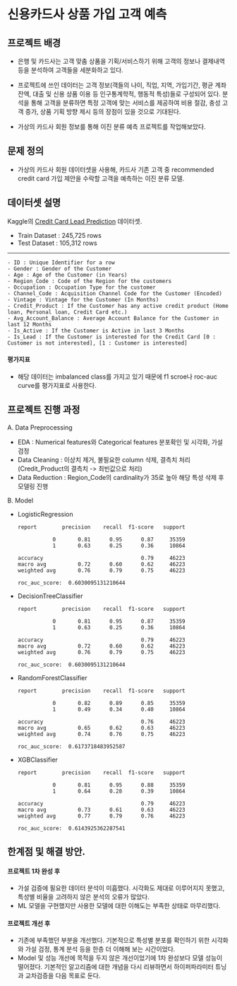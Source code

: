 신용카드사 상품 가입 고객 예측
=========================


## 프로젝트 배경 
 - 은행 및 카드사는 고객 맞춤 상품을 기획/서비스하기 위해 고객의 정보나 결제내역 등을 분석하여 고객들을 세분화하고 있다.
 
 - 프로젝트에 쓰인 데이터는 고객 정보(객들의 나이, 직업, 지역, 가입기간, 평균 계좌 잔액, 대출 및 신용 상품 이용 등 인구통계학적, 행동적 특성)들로 구성되어 있다. 분석을 통해 고객을 분류하면 특정 고객에 맞는 서비스를 제공하여 비용 절감, 충성 고객 증가, 상품 기획 방향 제시 등의 장점이 있을 것으로 기대된다.
 
 - 가상의 카드사 회원 정보를 통해 이진 분류 예측 프로젝트를 작업해보았다.


## 문제 정의
 - 가상의 카드사 회원 데이터셋을 사용해, 카드사 기존 고객 중 recommended credit card 가입 제안을 수락할 고객을 예측하는 이진 분류 모델.


## 데이터셋 설명
Kaggle의 [Credit Card Lead Prediction](https://www.kaggle.com/datasets/sajidhussain3/jobathon-may-2021-credit-card-lead-prediction) 데이터셋.

- Train Dataset : 245,725 rows
- Test Dataset : 105,312 rows

***
    - ID : Unique Identifier for a row
    - Gender : Gender of the Customer
    - Age : Age of the Customer (in Years)
    - Region_Code : Code of the Region for the customers
    - Occupation : Occupation Type for the customer
    - Channel_Code : Acquisition Channel Code for the Customer (Encoded)
    - Vintage : Vintage for the Customer (In Months)
    - Credit_Product : If the Customer has any active credit product (Home loan, Personal loan, Credit Card etc.)
    - Avg_Account_Balance : Average Account Balance for the Customer in last 12 Months
    - Is_Active : If the Customer is Active in last 3 Months
    - Is_Lead : If the Customer is interested for the Credit Card [0 : Customer is not interested], [1 : Customer is interested]


#### 평가지표 
 - 해당 데이터는 imbalanced class를 가지고 있기 때문에 f1 scroe나 roc-auc curve를 평가지표로 사용한다.

## 프로젝트 진행 과정

A. Data Preprocessing


- EDA : Numerical features와 Categorical features 분포확인 및 시각화, 가설 검정
- Data Cleaning : 이상치 제거, 불필요한 column 삭제, 결측치 처리(Credit_Product의 결측치 -> 최빈값으로 처리)
- Data Reduction : Region_Code의 cardinality가 35로 높아 해당 특성 삭제 후 모델링 진행


B. Model 


- LogisticRegression
    
      report        precision    recall  f1-score   support

                 0       0.81      0.95      0.87     35359
                 1       0.63      0.25      0.36     10864

      accuracy                               0.79     46223
      macro avg          0.72      0.60      0.62     46223
      weighted avg       0.76      0.79      0.75     46223

      roc_auc_score:  0.6030095131210644


- DecisionTreeClassifier


      report        precision    recall  f1-score   support
      
                 0       0.81      0.95      0.87     35359
                 1       0.63      0.25      0.36     10864
 
      accuracy                               0.79     46223
      macro avg          0.72      0.60      0.62     46223
      weighted avg       0.76      0.79      0.75     46223

      roc_auc_score:  0.6030095131210644


- RandomForestClassifier


      report        precision    recall  f1-score   support

                 0       0.82      0.89      0.85     35359
                 1       0.49      0.34      0.40     10864
                              
      accuracy                               0.76     46223
      macro avg          0.65      0.62      0.63     46223
      weighted avg       0.74      0.76      0.75     46223

      roc_auc_score:  0.6173718483952587


- XGBClassifier


     
      report        precision    recall  f1-score   support

                 0       0.81      0.95      0.88     35359
                 1       0.64      0.28      0.39     10864

      accuracy                               0.79     46223
      macro avg          0.73      0.61      0.63     46223
      weighted avg       0.77      0.79      0.76     46223

      roc_auc_score:  0.6143925362287541
      

## 한계점 및 해결 방안.

#### 프로젝트 1차 완성 후

- 가설 검증에 필요한 데이터 분석이 미흡했다. 시각화도 제대로 이루어지지 못했고, 특성별 비율을 고려하지 않은 분석의 오류가 많았다.
- ML 모델을 구현했지만 사용한 모델에 대한 이해도는 부족한 상태로 마무리했다.

#### 프로젝트 개선 후 

- 기존에 부족했던 부분을 개선했다. 기본적으로 특성별 분포를 확인하기 위한 시각화와 가설 검정, 통계 분석 등을 한층 더 이해해 보는 시간이었다.
- Model 및 성능 개선에 목적을 두지 않은 개선이었기에 1차 완성보다 모델 성능이 떨어졌다. 기본적인 알고리즘에 대한 개념을 다시 리뷰하면서 하이퍼파라미터 튜닝과 교차검증을 다음 목표로 둔다.


